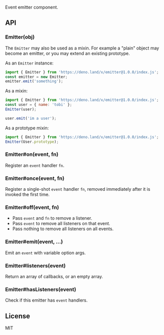 Event emitter component.

## API

### Emitter(obj)

  The `Emitter` may also be used as a mixin. For example
  a "plain" object may become an emitter, or you may
  extend an existing prototype.

  As an `Emitter` instance:

```js
import { Emitter } from 'https://deno.land/x/emitter@1.0.0/index.js';
const emitter = new Emitter;
emitter.emit('something');
```

  As a mixin:

```js
import { Emitter } from 'https://deno.land/x/emitter@1.0.0/index.js';
const user = { name: 'tobi' };
Emitter(user);

user.emit('im a user');
```

  As a prototype mixin:

```js
import { Emitter } from 'https://deno.land/x/emitter@1.0.0/index.js';
Emitter(User.prototype);
```

### Emitter#on(event, fn)

  Register an `event` handler `fn`.

### Emitter#once(event, fn)

  Register a single-shot `event` handler `fn`,
  removed immediately after it is invoked the
  first time.

### Emitter#off(event, fn)

  * Pass `event` and `fn` to remove a listener.
  * Pass `event` to remove all listeners on that event.
  * Pass nothing to remove all listeners on all events.

### Emitter#emit(event, ...)

  Emit an `event` with variable option args.

### Emitter#listeners(event)

  Return an array of callbacks, or an empty array.

### Emitter#hasListeners(event)

  Check if this emitter has `event` handlers.

## License

MIT
